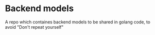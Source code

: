 # Backend models
A repo which containes backend models to be shared in golang code, to avoid "Don't repeat yourself"
